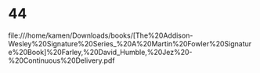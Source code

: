 # 44

file:///home/kamen/Downloads/books/[The%20Addison-Wesley%20Signature%20Series_%20A%20Martin%20Fowler%20Signature%20Book]%20Farley,%20David_Humble,%20Jez%20-%20Continuous%20Delivery.pdf